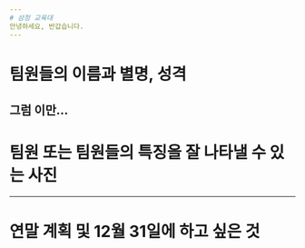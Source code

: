 ```yaml
---
# 삼청 교육대
안녕하세요, 반갑습니다.
---
```

# 팀원들의 이름과 별명, 성격
그럼 이만...
---
# 팀원 또는 팀원들의 특징을 잘 나타낼 수 있는 사진
---
# 연말 계획 및 12월 31일에 하고 싶은 것

